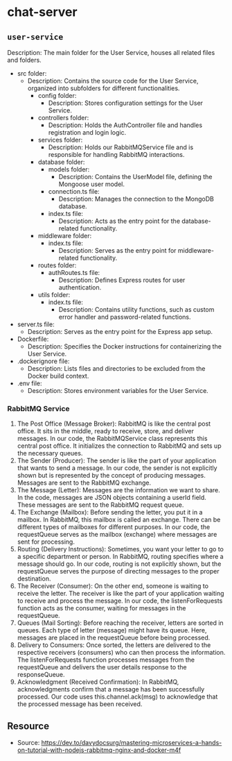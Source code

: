 # chat-server

## `user-service`

Description: The main folder for the User Service, houses all related files and folders.

- src folder:
  - Description: Contains the source code for the User Service, organized into subfolders for different functionalities.
    - config folder:
      - Description: Stores configuration settings for the User Service.
    - controllers folder:
      - Description: Holds the AuthController file and handles registration and login logic.
    - services folder:
      - Description: Holds our RabbitMQService file and is responsible for handling RabbitMQ interactions.
    - database folder:
      - models folder:
        - Description: Contains the UserModel file, defining the Mongoose user model.
      - connection.ts file:
        - Description: Manages the connection to the MongoDB database.
      - index.ts file:
        - Description: Acts as the entry point for the database-related functionality.
    - middleware folder:
      - index.ts file:
        - Description: Serves as the entry point for middleware-related functionality.
    - routes folder:
      - authRoutes.ts file:
        - Description: Defines Express routes for user authentication.
    - utils folder:
      - index.ts file:
        - Description: Contains utility functions, such as custom error handler and password-related functions.
- server.ts file:
  - Description: Serves as the entry point for the Express app setup.
- Dockerfile:
  - Description: Specifies the Docker instructions for containerizing the User Service.
- .dockerignore file:
  - Description: Lists files and directories to be excluded from the Docker build context.
- .env file:
  - Description: Stores environment variables for the User Service.

### RabbitMQ Service

1. The Post Office (Message Broker): RabbitMQ is like the central post office. It sits in the middle, ready to receive, store, and deliver messages. In our code, the RabbitMQService class represents this central post office. It initializes the connection to RabbitMQ and sets up the necessary queues.
2. The Sender (Producer): The sender is like the part of your application that wants to send a message. In our code, the sender is not explicitly shown but is represented by the concept of producing messages. Messages are sent to the RabbitMQ exchange.
3. The Message (Letter): Messages are the information we want to share. In the code, messages are JSON objects containing a userId field. These messages are sent to the RabbitMQ request queue.
4. The Exchange (Mailbox): Before sending the letter, you put it in a mailbox. In RabbitMQ, this mailbox is called an exchange. There can be different types of mailboxes for different purposes. In our code, the requestQueue serves as the mailbox (exchange) where messages are sent for processing.
5. Routing (Delivery Instructions): Sometimes, you want your letter to go to a specific department or person. In RabbitMQ, routing specifies where a message should go. In our code, routing is not explicitly shown, but the requestQueue serves the purpose of directing messages to the proper destination.
6. The Receiver (Consumer): On the other end, someone is waiting to receive the letter. The receiver is like the part of your application waiting to receive and process the message. In our code, the listenForRequests function acts as the consumer, waiting for messages in the requestQueue.
7. Queues (Mail Sorting): Before reaching the receiver, letters are sorted in queues. Each type of letter (message) might have its queue. Here, messages are placed in the requestQueue before being processed.
8. Delivery to Consumers: Once sorted, the letters are delivered to the respective receivers (consumers) who can then process the information. The listenForRequests function processes messages from the requestQueue and delivers the user details response to the responseQueue.
9. Acknowledgment (Received Confirmation): In RabbitMQ, acknowledgments confirm that a message has been successfully processed. Our code uses this.channel.ack(msg) to acknowledge that the processed message has been received.

## Resource

- Source: https://dev.to/davydocsurg/mastering-microservices-a-hands-on-tutorial-with-nodejs-rabbitmq-nginx-and-docker-m4f
